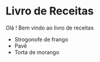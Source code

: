 # Livro de Receitas

Olá ! Bem vindo ao livro de receitas
 - Strogonofe de frango
 - Pavê
 - Torta de morango